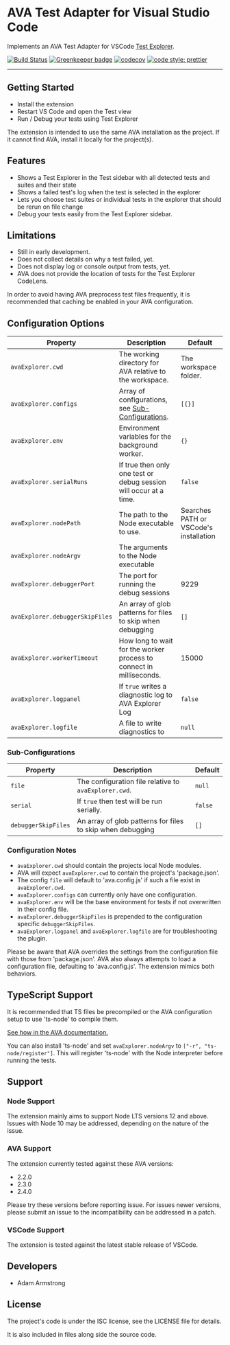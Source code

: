 # AVA Test Adapter for Visual Studio Code

Implements an AVA Test Adapter for VSCode [Test Explorer](https://marketplace.visualstudio.com/items?itemName=hbenl.vscode-test-explorer).

[![Build Status](https://elafris.visualstudio.com/vscode-ava-test-adapter/_apis/build/status/Gwenio.vscode-ava-test-adapter?branchName=master)](https://elafris.visualstudio.com/vscode-ava-test-adapter/_build/latest?definitionId=1&branchName=master)
[![Greenkeeper badge](https://badges.greenkeeper.io/Gwenio/vscode-ava-test-adapter.svg)](https://greenkeeper.io/)
[![codecov](https://codecov.io/gh/Gwenio/vscode-ava-test-adapter/branch/master/graph/badge.svg)](https://codecov.io/gh/Gwenio/vscode-ava-test-adapter)
[![code style: prettier](https://img.shields.io/badge/code_style-prettier-ff69b4.svg?style=flat-square)](https://github.com/prettier/prettier)

---

## Getting Started

- Install the extension
- Restart VS Code and open the Test view
- Run / Debug your tests using  Test Explorer

The extension is intended to use the same AVA installation as the project.
If it cannot find AVA, install it locally for the project(s).

## Features

- Shows a Test Explorer in the Test sidebar with all detected tests and suites and their state
- Shows a failed test's log when the test is selected in the explorer
- Lets you choose test suites or individual tests in the explorer that should be rerun on file change
- Debug your tests easily from the Test Explorer sidebar.

## Limitations

- Still in early development.
- Does not collect details on why a test failed, yet.
- Does not display log or console output from tests, yet.
- AVA does not provide the location of tests for the Test Explorer CodeLens.

In order to avoid having AVA preprocess test files frequently, it is recommended
that caching be enabled in your AVA configuration.

## Configuration Options

| Property                        | Description                                                             | Default                                |
| ------------------------------- | ----------------------------------------------------------------------- | -------------------------------------- |
| `avaExplorer.cwd`               | The working directory for AVA relative to the workspace.                | The workspace folder.                  |
| `avaExplorer.configs`           | Array of configurations, see [Sub-Configurations](#sub-configurations). | `[{}]`                                 |
| `avaExplorer.env`               | Environment variables for the background worker.                        | `{}`                                   |
| `avaExplorer.serialRuns`        | If true then only one test or debug session will occur at a time.       | `false`                                |
| `avaExplorer.nodePath`          | The path to the Node executable to use.                                 | Searches PATH or VSCode's installation |
| `avaExplorer.nodeArgv`          | The arguments to the Node executable                                    |
| `avaExplorer.debuggerPort`      | The port for running the debug sessions                                 | 9229                                   |
| `avaExplorer.debuggerSkipFiles` | An array of glob patterns for files to skip when debugging              | `[]`                                   |
| `avaExplorer.workerTimeout`     | How long to wait for the worker process to connect in milliseconds.     | 15000                                  |
| `avaExplorer.logpanel`          | If `true` writes a diagnostic log to AVA Explorer Log                   | `false`                                |
| `avaExplorer.logfile`           | A file to write diagnostics to                                          | `null`                                 |

### Sub-Configurations

| Property            | Description                                                | Default |
| ------------------- | ---------------------------------------------------------- | ------- |
| `file`              | The configuration file relative to `avaExplorer.cwd`.      | `null`  |
| `serial`            | If `true` then test will be run serially.                  | `false` |
| `debuggerSkipFiles` | An array of glob patterns for files to skip when debugging | `[]`    |

### Configuration Notes

- `avaExplorer.cwd` should contain the projects local Node modules.
- AVA will expect `avaExplorer.cwd` to contain the project's 'package.json'.
- The config `file` will default to 'ava.config.js' if such a file exist in `avaExplorer.cwd`.
- `avaExplorer.configs` can currently only have one configuration.
- `avaExplorer.env` will be the base environment for tests if not overwritten in their config file.
- `avaExplorer.debuggerSkipFiles` is prepended to the configuration specific `debuggerSkipFiles`.
- `avaExplorer.logpanel` and `avaExplorer.logfile` are for troubleshooting the plugin.

Please be aware that AVA overrides the settings from the configuration file with those from 'package.json'.
AVA also always attempts to load a configuration file, defaulting to 'ava.config.js'.
The extension mimics both behaviors.

## TypeScript Support

It is recommended that TS files be precompiled or the AVA configuration setup
to use 'ts-node' to compile them.

[See how in the AVA documentation.](https://github.com/avajs/ava/blob/master/docs/recipes/typescript.md)

You can also install 'ts-node' and set `avaExplorer.nodeArgv` to `["-r", "ts-node/register"]`.
This will register 'ts-node' with the Node interpreter before running the tests.

## Support

### Node Support

The extension mainly aims to support Node LTS versions 12 and above.
Issues with Node 10 may be addressed, depending on the nature of the issue.

### AVA Support

The extension currently tested against these AVA versions:

- 2.2.0
- 2.3.0
- 2.4.0

Please try these versions before reporting issue.
For issues newer versions, please submit an issue to the incompatibility can be addressed in a patch.

### VSCode Support

The extension is tested against the latest stable release of VSCode.

## Developers

- Adam Armstrong

## License

The project's code is under the ISC license, see the LICENSE file for details.

It is also included in files along side the source code.
